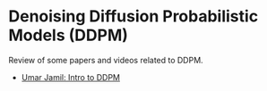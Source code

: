 # Denoising Diffusion Probabilistic Models (DDPM)

Review of some papers and videos related to DDPM.

- [Umar Jamil: Intro to DDPM](https://www.youtube.com/watch?v=I1sPXkm2NH4)
